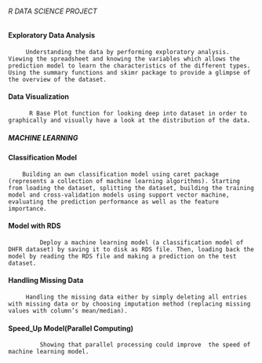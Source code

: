    ###### R DATA SCIENCE PROJECT 
                                                 
                                                 
#### Exploratory Data Analysis 
         Understanding the data by performing exploratory analysis. Viewing the spreadsheet and knowing the variables which allows the prediction model to learn the characteristics of the different types. Using the summary functions and skimr package to provide a glimpse of the overview of the dataset.
#### Data Visualization 
          R Base Plot function for looking deep into dataset in order to graphically and visually have a look at the distribution of the data. 

##### MACHINE LEARNING
#### Classification Model
        Building an own classification model using caret package (represents a collection of machine learning algorithms). Starting from loading the dataset, splitting the dataset, building the training model and cross-validation models using support vector machine, evaluating the prediction performance as well as the feature importance.
#### Model with RDS
             Deploy a machine learning model (a classification model of DHFR dataset) by saving it to disk as RDS file. Then, loading back the model by reading the RDS file and making a prediction on the test dataset. 
#### Handling Missing Data
         Handling the missing data either by simply deleting all entries with missing data or by choosing imputation method (replacing missing values with column’s mean/median).
#### Speed_Up Model(Parallel Computing)
             Showing that parallel processing could improve  the speed of machine learning model.
         
          






